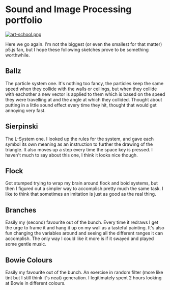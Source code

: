 # Sound and Image Processing portfolio

[![art-school.png](https://i.postimg.cc/4dh7Ynqm/art-school.png)](https://postimg.cc/JDM4g71L)

Here we go again. I'm not the biggest (or even the smallest for that matter) p5.js fan, but I hope these following sketches prove to be something worthwhile.

## Ballz
The particle system one. It's nothing too fancy, the particles keep the same speed when they collide with the walls or ceilings, but when they collide with eachother a new vector is applied to them which is based on the speed they were travelling at and the angle at which they collided. Thought about putting in a little sound effect every time they hit, thought that would get annoying very fast.

## Sierpinski
The L-System one. I looked up the rules for the system, and gave each symbol its own meaning as an instruction to further the drawing of the triangle. It also moves up a step every time the space key is pressed. I haven't much to say about this one, I think it looks nice though.

## Flock
Got stumped trying to wrap my brain around flock and boid systems, but then I figured out a simpler way to accomplish pretty much the same task. I like to think that sometimes an imitation is just as good as the real thing.

## Branches
Easily my (second) favourite out of the bunch. Every time it redraws I get the urge to frame it and hang it up on my wall as a tasteful painting. It's also fun changing the variables around and seeing all the different ranges it can accomplish. The only way I could like it more is if it swayed and played some gentle music.

## Bowie Colours
Easily my favourite out of the bunch. An exercise in random filter (more like tint but I still think it's neat) generation. I legitimately spent 2 hours looking at Bowie in different colours.
